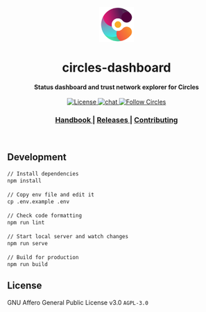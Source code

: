 <div align="center">
	<img width="80" src="https://raw.githubusercontent.com/CirclesUBI/.github/main/assets/logo.svg" />
</div>

<h1 align="center">circles-dashboard</h1>

<div align="center">
 <strong>
   Status dashboard and trust network explorer for Circles
 </strong>
</div>

<br />

<div align="center">
  <!-- Licence -->
  <a href="https://github.com/CirclesUBI/circles-dashboard/blob/main/LICENSE">
    <img src="https://img.shields.io/github/license/CirclesUBI/circles-dashboard?style=flat-square&color=%23cc1e66" alt="License" height="18">
  </a>
  <!-- Discourse -->
  <a href="https://aboutcircles.com/">
    <img src="https://img.shields.io/discourse/topics?server=https%3A%2F%2Faboutcircles.com%2F&style=flat-square&color=%23faad26" alt="chat" height="18"/>
  </a>
  <!-- Twitter -->
  <a href="https://twitter.com/CirclesUBI">
    <img src="https://img.shields.io/twitter/follow/circlesubi.svg?label=twitter&style=flat-square&color=%23f14d48" alt="Follow Circles" height="18">
  </a>
</div>

<div align="center">
  <h3>
    <a href="https://handbook.joincircles.net">
      Handbook
    </a>
    <span> | </span>
    <a href="https://github.com/CirclesUBI/circles-dashboard/releases">
      Releases
    </a>
    <span> | </span>
    <a href="https://github.com/CirclesUBI/.github/blob/main/CONTRIBUTING.md">
      Contributing
    </a>
  </h3>
</div>

<br/>

## Development

```
// Install dependencies
npm install

// Copy env file and edit it
cp .env.example .env

// Check code formatting
npm run lint

// Start local server and watch changes
npm run serve

// Build for production
npm run build
```

## License

GNU Affero General Public License v3.0 `AGPL-3.0`
